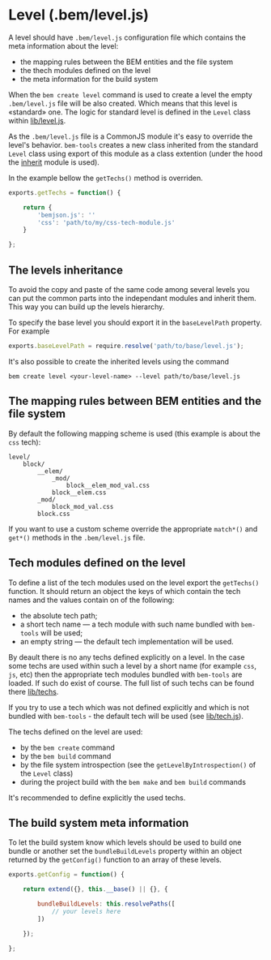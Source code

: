 # Level (.bem/level.js)

A level should have `.bem/level.js` configuration file which contains the meta information about the level:

- the mapping rules between the BEM entities and the file system
- the thech modules defined on the level
- the meta information for the build system

When the `bem create level` command is used to create a level the empty `.bem/level.js` file will be also created.
Which means that this level is «standard» one. The logic for standard level is defined in the `Level` class within
[lib/level.js](https://github.com/bem/bem-tools/blob/master/lib/level.js).

As the `.bem/level.js` file is a CommonJS module it's easy to override the level's behavior. `bem-tools` creates a new
class inherited from the standard `Level` class using export of this module as a class extention (under the hood the
[inherit](https://github.com/dfilatov/node-inherit) module is used).

In the example bellow the `getTechs()` method is overriden.

```js
exports.getTechs = function() {

    return {
        'bemjson.js': ''
        'css': 'path/to/my/css-tech-module.js'
    }

};
```

## The levels inheritance

To avoid the copy and paste of the same code among several levels you can put the common parts into the independant
modules and inherit them. This way you can build up the levels hierarchy.

To specify the base level you should export it in the `baseLevelPath` property. For example

```js
exports.baseLevelPath = require.resolve('path/to/base/level.js');
```

It's also possible to create the inherited levels using the command

    bem create level <your-level-name> --level path/to/base/level.js

## The mapping rules between BEM entities and the file system

By default the following mapping scheme is used (this example is about the `css` tech):

```
level/
    block/
        __elem/
            _mod/
                block__elem_mod_val.css
            block__elem.css
        _mod/
            block_mod_val.css
        block.css
```

If you want to use a custom scheme override the appropriate `match*()` and `get*()` methods in the `.bem/level.js` file.

## Tech modules defined on the level

To define a list of the tech modules used on the level export the `getTechs()` function. It should return an object
the keys of which contain the tech names and the values contain on of the following:

- the absolute tech path;
- a short tech name — a tech module with such name bundled with `bem-tools` will be used;
- an empty string — the default tech implementation will be used.

By deault there is no any techs defined explicitly on a level. In the case some techs are used within such a level
by a short name (for example `css`, `js`, etc) then the appropriate tech modules bundled with `bem-tools` are loaded.
If such do exist of course. The full list of such techs can be found there [lib/techs](https://github.com/bem/bem-tools/tree/master/lib/techs).

If you try to use a tech which was not defined explicitly and which is not bundled with `bem-tools` - the default tech
will be used (see [lib/tech.js](https://github.com/bem/bem-tools/blob/master/lib/tech.js)).

The techs defined on the level are used:

- by the `bem create` command
- by the `bem build` command
- by the file system introspection (see the `getLevelByIntrospection()` of the `Level` class)
- during the project build with the `bem make` and `bem build` commands

It's recommended to define explicitly the used techs.

## The build system meta information

To let the build system know which levels should be used to build one bundle or another set the `bundleBuildLevels`
property within an object returned by the `getConfig()` function to an array of these levels.

```js
exports.getConfig = function() {

    return extend({}, this.__base() || {}, {

        bundleBuildLevels: this.resolvePaths([
            // your levels here
        ])

    });

};
```
